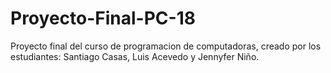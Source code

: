 # Proyecto-Final-PC-18
Proyecto final del curso de programacion de computadoras, creado por los estudiantes: Santiago Casas, Luis Acevedo y Jennyfer Niño.
